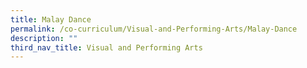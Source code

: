 ```yaml
---
title: Malay Dance
permalink: /co-curriculum/Visual-and-Performing-Arts/Malay-Dance
description: ""
third_nav_title: Visual and Performing Arts
---
```

